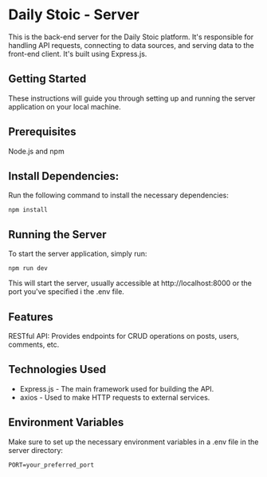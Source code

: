 # Daily Stoic - Server

This is the back-end server for the Daily Stoic platform. It's responsible for handling API requests, connecting to data sources, and serving data to the front-end client. It's built using Express.js.

## Getting Started
These instructions will guide you through setting up and running the server application on your local machine.

## Prerequisites
Node.js and npm

## Install Dependencies:

Run the following command to install the necessary dependencies:
```
npm install
```

## Running the Server
To start the server application, simply run:
```
npm run dev
```
This will start the server, usually accessible at http://localhost:8000 or the port you've specified i the .env file. 

## Features
RESTful API: Provides endpoints for CRUD operations on posts, users, comments, etc.

## Technologies Used
- Express.js - The main framework used for building the API.
- axios - Used to make HTTP requests to external services.

## Environment Variables
Make sure to set up the necessary environment variables in a .env file in the server directory:
```
PORT=your_preferred_port
```